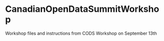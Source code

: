 # CanadianOpenDataSummitWorkshop
Workshop files and instructions from CODS Workshop on September 13th
